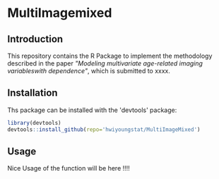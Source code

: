 MultiImagemixed
================

Introduction
------------

This repository contains the R Package to implement the methodology described in the paper *"Modeling multivariate age-related imaging variableswith dependence"*, which is submitted to xxxx. 

Installation
------------

Ths package can be installed with the 'devtools' package:

``` r
library(devtools) 
devtools::install_github(repo='hwiyoungstat/MultiImageMixed') 
```

Usage
-----

Nice Usage of the function will be here !!!!
